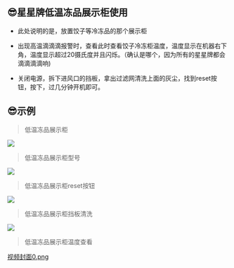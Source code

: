 ## 😎星星牌低温冻品展示柜使用

* 此处说明的是，放置饺子等冷冻品的那个展示柜

* 出现高温滴滴滴报警时，查看此时查看饺子冷冻柜温度，温度显示在机器右下角，温度显示超过20摄氏度并且闪烁。（确认是哪个，因为所有的星星牌都会滴滴滴滴响)

* 关闭电源，拆下进风口的挡板，拿出过滤网清洗上面的灰尘，找到reset按钮，按下，过几分钟开机即可。

## 😎示例

> 低温冻品展示柜

![](https://gitcode.net/GaloisField/WORKFLOWS4COMPANY/-/raw/master/resources/pic/equipment/冻品展示柜.jpeg)

> 低温冻品展示柜型号

![](https://gitcode.net/GaloisField/WORKFLOWS4COMPANY/-/raw/master/resources/pic/equipment/冻品展示柜型号.jpeg)

> 低温冻品展示柜reset按钮

![](https://gitcode.net/GaloisField/WORKFLOWS4COMPANY/-/raw/master/resources/pic/equipment/冻品展示柜reset.jpeg)

> 低温冻品展示柜挡板清洗

![](https://gitcode.net/GaloisField/WORKFLOWS4COMPANY/-/raw/master/resources/pic/equipment/冻品展示柜挡板.jpeg)

> 低温冻品展示柜温度查看

[视频封面0.png](https://gitcode.net/GaloisField/WORKFLOWS4COMPANY/-/raw/master/resources/pic/equipment/低温冻品展示柜温度查看.mp4)
